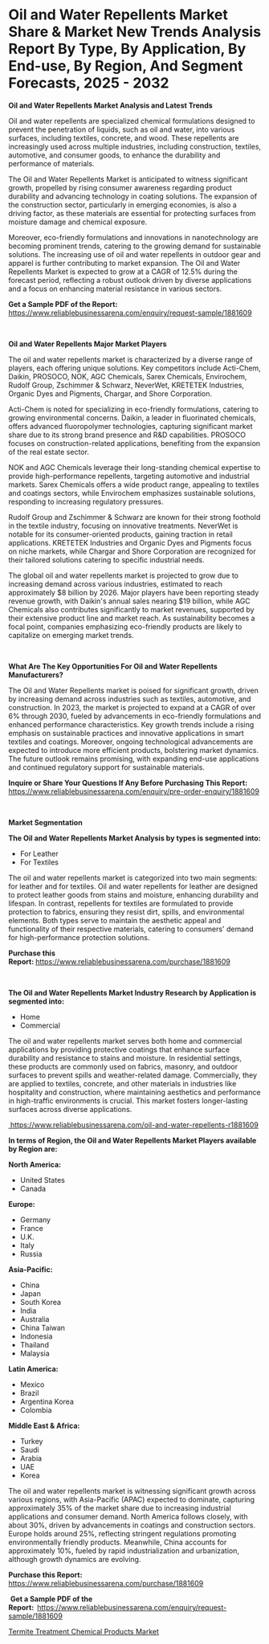 <p><h1>Oil and Water Repellents Market Share & Market New Trends Analysis Report By Type, By Application, By End-use, By Region, And Segment Forecasts, 2025 - 2032</h1></p><p><strong>Oil and Water Repellents Market Analysis and Latest Trends</strong></p>
<p><p>Oil and water repellents are specialized chemical formulations designed to prevent the penetration of liquids, such as oil and water, into various surfaces, including textiles, concrete, and wood. These repellents are increasingly used across multiple industries, including construction, textiles, automotive, and consumer goods, to enhance the durability and performance of materials.</p><p>The Oil and Water Repellents Market is anticipated to witness significant growth, propelled by rising consumer awareness regarding product durability and advancing technology in coating solutions. The expansion of the construction sector, particularly in emerging economies, is also a driving factor, as these materials are essential for protecting surfaces from moisture damage and chemical exposure.</p><p>Moreover, eco-friendly formulations and innovations in nanotechnology are becoming prominent trends, catering to the growing demand for sustainable solutions. The increasing use of oil and water repellents in outdoor gear and apparel is further contributing to market expansion. The Oil and Water Repellents Market is expected to grow at a CAGR of 12.5% during the forecast period, reflecting a robust outlook driven by diverse applications and a focus on enhancing material resistance in various sectors.</p></p>
<p><strong>Get a Sample PDF of the Report:&nbsp;</strong> <a href="https://www.reliablebusinessarena.com/enquiry/request-sample/1881609?utm_campaign=2984&utm_medium=2&utm_source=Github&utm_content=ia&utm_term=03042025&utm_id=oil-and-water-repellents">https://www.reliablebusinessarena.com/enquiry/request-sample/1881609</a></p>
<p>&nbsp;</p>
<p><strong>Oil and Water Repellents Major Market Players</strong></p>
<p><p>The oil and water repellents market is characterized by a diverse range of players, each offering unique solutions. Key competitors include Acti-Chem, Daikin, PROSOCO, NOK, AGC Chemicals, Sarex Chemicals, Envirochem, Rudolf Group, Zschimmer & Schwarz, NeverWet, KRETETEK Industries, Organic Dyes and Pigments, Chargar, and Shore Corporation. </p><p>Acti-Chem is noted for specializing in eco-friendly formulations, catering to growing environmental concerns. Daikin, a leader in fluorinated chemicals, offers advanced fluoropolymer technologies, capturing significant market share due to its strong brand presence and R&D capabilities. PROSOCO focuses on construction-related applications, benefiting from the expansion of the real estate sector. </p><p>NOK and AGC Chemicals leverage their long-standing chemical expertise to provide high-performance repellents, targeting automotive and industrial markets. Sarex Chemicals offers a wide product range, appealing to textiles and coatings sectors, while Envirochem emphasizes sustainable solutions, responding to increasing regulatory pressures.</p><p>Rudolf Group and Zschimmer & Schwarz are known for their strong foothold in the textile industry, focusing on innovative treatments. NeverWet is notable for its consumer-oriented products, gaining traction in retail applications. KRETETEK Industries and Organic Dyes and Pigments focus on niche markets, while Chargar and Shore Corporation are recognized for their tailored solutions catering to specific industrial needs.</p><p>The global oil and water repellents market is projected to grow due to increasing demand across various industries, estimated to reach approximately $8 billion by 2026. Major players have been reporting steady revenue growth, with Daikin's annual sales nearing $19 billion, while AGC Chemicals also contributes significantly to market revenues, supported by their extensive product line and market reach. As sustainability becomes a focal point, companies emphasizing eco-friendly products are likely to capitalize on emerging market trends.</p></p>
<p>&nbsp;</p>
<p><strong>What Are The Key Opportunities For Oil and Water Repellents Manufacturers?</strong></p>
<p><p>The Oil and Water Repellents market is poised for significant growth, driven by increasing demand across industries such as textiles, automotive, and construction. In 2023, the market is projected to expand at a CAGR of over 6% through 2030, fueled by advancements in eco-friendly formulations and enhanced performance characteristics. Key growth trends include a rising emphasis on sustainable practices and innovative applications in smart textiles and coatings. Moreover, ongoing technological advancements are expected to introduce more efficient products, bolstering market dynamics. The future outlook remains promising, with expanding end-use applications and continued regulatory support for sustainable materials.</p></p>
<p><strong>Inquire or Share Your Questions If Any Before Purchasing This Report:</strong> <a href="https://www.reliablebusinessarena.com/enquiry/pre-order-enquiry/1881609?utm_campaign=2984&utm_medium=2&utm_source=Github&utm_content=ia&utm_term=03042025&utm_id=oil-and-water-repellents">https://www.reliablebusinessarena.com/enquiry/pre-order-enquiry/1881609</a></p>
<p>&nbsp;</p>
<p><strong>Market Segmentation</strong></p>
<p><strong>The Oil and Water Repellents Market Analysis by types is segmented into:</strong></p>
<p><ul><li>For Leather</li><li>For Textiles</li></ul></p>
<p><p>The oil and water repellents market is categorized into two main segments: for leather and for textiles. Oil and water repellents for leather are designed to protect leather goods from stains and moisture, enhancing durability and lifespan. In contrast, repellents for textiles are formulated to provide protection to fabrics, ensuring they resist dirt, spills, and environmental elements. Both types serve to maintain the aesthetic appeal and functionality of their respective materials, catering to consumers' demand for high-performance protection solutions.</p></p>
<p><strong>Purchase this Report:&nbsp;</strong><a href="https://www.reliablebusinessarena.com/purchase/1881609?utm_campaign=2984&utm_medium=2&utm_source=Github&utm_content=ia&utm_term=03042025&utm_id=oil-and-water-repellents">https://www.reliablebusinessarena.com/purchase/1881609</a></p>
<p>&nbsp;</p>
<p><strong>The Oil and Water Repellents Market Industry Research by Application is segmented into:</strong></p>
<p><ul><li>Home</li><li>Commercial</li></ul></p>
<p><p>The oil and water repellents market serves both home and commercial applications by providing protective coatings that enhance surface durability and resistance to stains and moisture. In residential settings, these products are commonly used on fabrics, masonry, and outdoor surfaces to prevent spills and weather-related damage. Commercially, they are applied to textiles, concrete, and other materials in industries like hospitality and construction, where maintaining aesthetics and performance in high-traffic environments is crucial. This market fosters longer-lasting surfaces across diverse applications.</p></p>
<p><a href="https://www.reliablebusinessarena.com/oil-and-water-repellents-r1881609?utm_campaign=2984&utm_medium=2&utm_source=Github&utm_content=ia&utm_term=03042025&utm_id=oil-and-water-repellents">&nbsp;https://www.reliablebusinessarena.com/oil-and-water-repellents-r1881609</a></p>
<p><strong>In terms of Region, the Oil and Water Repellents Market Players available by Region are:</strong></p>
<p>
    <p> <strong> North America: </strong>
        <ul>
            <li>United States</li>
            <li>Canada</li>
        </ul>
        </p> 
    <p> <strong> Europe: </strong>
        <ul>
            <li>Germany</li>
            <li>France</li>
            <li>U.K.</li>
            <li>Italy</li>
            <li>Russia</li>
        </ul>
        </p> 
    <p> <strong> Asia-Pacific: </strong>
        <ul>
            <li>China</li>
            <li>Japan</li>
            <li>South Korea</li>
            <li>India</li>
            <li>Australia</li>
            <li>China Taiwan</li>
            <li>Indonesia</li>
            <li>Thailand</li>
            <li>Malaysia</li>
        </ul>
        </p> 
    <p> <strong> Latin America: </strong>
        <ul>
            <li>Mexico</li>
            <li>Brazil</li>
            <li>Argentina Korea</li>
            <li>Colombia</li>
        </ul>
        </p> 
    <p> <strong> Middle East & Africa: </strong>
        <ul>
            <li>Turkey</li>
            <li>Saudi</li>
            <li>Arabia</li>
            <li>UAE</li>
            <li>Korea</li>
        </ul>
    </p>
    </p>
<p><p>The oil and water repellents market is witnessing significant growth across various regions, with Asia-Pacific (APAC) expected to dominate, capturing approximately 35% of the market share due to increasing industrial applications and consumer demand. North America follows closely, with about 30%, driven by advancements in coatings and construction sectors. Europe holds around 25%, reflecting stringent regulations promoting environmentally friendly products. Meanwhile, China accounts for approximately 10%, fueled by rapid industrialization and urbanization, although growth dynamics are evolving.</p></p>
<p><strong>Purchase this Report: </strong><a href="https://www.reliablebusinessarena.com/purchase/1881609?utm_campaign=2984&utm_medium=2&utm_source=Github&utm_content=ia&utm_term=03042025&utm_id=oil-and-water-repellents">https://www.reliablebusinessarena.com/purchase/1881609</a></p>
<p>&nbsp;<strong>Get a Sample PDF of the Report:&nbsp;&nbsp;</strong><a href="https://www.reliablebusinessarena.com/enquiry/request-sample/1881609?utm_campaign=2984&utm_medium=2&utm_source=Github&utm_content=ia&utm_term=03042025&utm_id=oil-and-water-repellents">https://www.reliablebusinessarena.com/enquiry/request-sample/1881609</a></p>
<p><strong></strong></p>
<p><p><a href="https://github.com/supicweg/Market-Research-Report-List-1/blob/main/termite-treatment-chemical-products-market.md?utm_campaign=2984&utm_medium=2&utm_source=Github&utm_content=ia&utm_term=03042025&utm_id=oil-and-water-repellents">Termite Treatment Chemical Products Market</a></p></p>